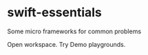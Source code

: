# swift-essentials
Some micro frameworks for common problems

Open workspace. Try Demo playgrounds.
